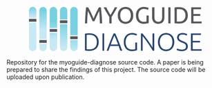 <p align="center">
  <img src="res/img/myoguide-diagnose_banner.svg" width="400">
</p>

Repository for the myoguide-diagnose source code. A paper is being prepared to share the findings of this project. The source code will be uploaded upon publication.